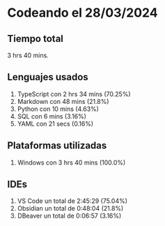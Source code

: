# Codeando el 28/03/2024

## Tiempo total
3 hrs 40 mins.

## Lenguajes usados
1. TypeScript con 2 hrs 34 mins (70.25%)
1. Markdown con 48 mins (21.8%)
1. Python con 10 mins (4.63%)
1. SQL con 6 mins (3.16%)
1. YAML con 21 secs (0.16%)

## Plataformas utilizadas
1. Windows con 3 hrs 40 mins (100.0%)

## IDEs
1. VS Code un total de 2:45:29 (75.04%)
1. Obsidian un total de 0:48:04 (21.8%)
1. DBeaver un total de 0:06:57 (3.16%)

